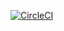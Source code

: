 [![CircleCI](https://dl.circleci.com/status-badge/img/circleci/KRBw929zUHeXUhVrEy5c1m/6fHTUdAoztGeDzjeC32pyq/tree/main.svg?style=svg)](https://dl.circleci.com/status-badge/redirect/circleci/KRBw929zUHeXUhVrEy5c1m/6fHTUdAoztGeDzjeC32pyq/tree/main)